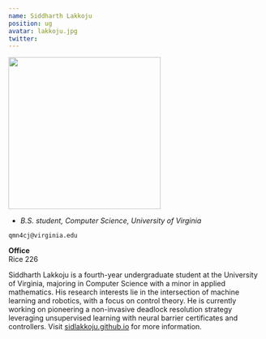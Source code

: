 ```yaml
---
name: Siddharth Lakkoju
position: ug
avatar: lakkoju.jpg
twitter:
---
```


<img width="300" src="{{site.baseurl}}/images/people/{{page.avatar}}" data-action="zoom">

- _B.S. student, Computer Science, University of Virginia_<br>

<i class="fa fa-envelope-o"></i> `qmn4cj@virginia.edu`

**Office**<br>
Rice 226

Siddharth Lakkoju is a fourth-year undergraduate student at the University of Virginia, majoring in Computer Science with a minor in applied mathematics. His research interests lie in the intersection of machine learning and robotics, with a focus on control theory. He is currently working on pioneering a non-invasive deadlock resolution strategy leveraging unsupervised learning with neural barrier certificates and controllers. Visit [sidlakkoju.github.io](https://sidlakkoju.github.io) for more information.
